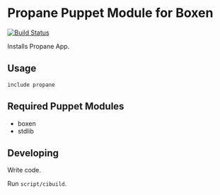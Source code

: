 # Propane Puppet Module for Boxen

[![Build Status](https://travis-ci.org/boxen/puppet-propane.png)](https://travis-ci.org/boxen/puppet-propane)

Installs Propane App.

## Usage

```puppet
include propane
```

## Required Puppet Modules

* boxen
* stdlib

## Developing

Write code.

Run `script/cibuild`.

